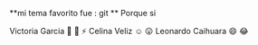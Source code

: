 **mi tema favorito fue : git **
Porque si

Victoria Garcia :ghost: :pill: :zap:
Celina Veliz :relaxed: :stuck_out_tongue:
Leonardo Caihuara :smile: :joy: 

